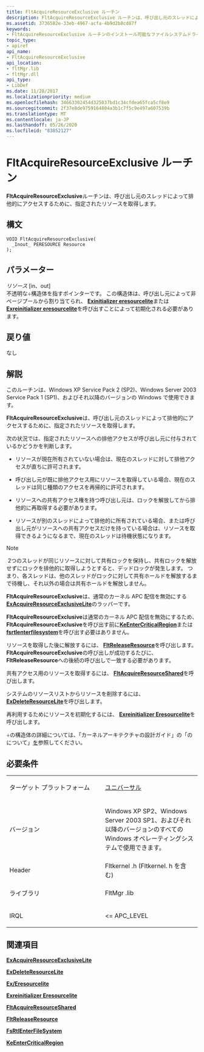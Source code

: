 ```yaml
---
title: FltAcquireResourceExclusive ルーチン
description: FltAcquireResourceExclusive ルーチンは、呼び出し元のスレッドによって排他的にアクセスするために、指定されたリソースを取得します。
ms.assetid: 3736582e-33eb-4967-acfa-4b9d2b8cd87f
keywords:
- FltAcquireResourceExclusive ルーチンのインストール可能なファイルシステムドライバー
topic_type:
- apiref
api_name:
- FltAcquireResourceExclusive
api_location:
- fltMgr.lib
- fltMgr.dll
api_type:
- LibDef
ms.date: 11/28/2017
ms.localizationpriority: medium
ms.openlocfilehash: 34663302454d325037bd1c34cfdea65fca5cf8e9
ms.sourcegitcommit: 2f37e8de9759164804a3b1c7f5c9e497a607539b
ms.translationtype: MT
ms.contentlocale: ja-JP
ms.lasthandoff: 05/26/2020
ms.locfileid: "83852127"
---
```

# <a name="fltacquireresourceexclusive-routine"></a>FltAcquireResourceExclusive ルーチン


**FltAcquireResourceExclusive**ルーチンは、呼び出し元のスレッドによって排他的にアクセスするために、指定されたリソースを取得します。

<a name="syntax"></a>構文
------

```ManagedCPlusPlus
VOID FltAcquireResourceExclusive(
  _Inout_ PERESOURCE Resource
);
```

<a name="parameters"></a>パラメーター
----------

*リソース* \[in、out\]  
不透明な÷構造体を指すポインターです。 この構造体は、呼び出し元によって非ページプールから割り当てられ、 [**Exinitializer eresourcelite**](https://docs.microsoft.com/windows-hardware/drivers/ddi/wdm/nf-wdm-exinitializeresourcelite)または[**Exreinitializer eresourcelite**](https://docs.microsoft.com/windows-hardware/drivers/ddi/wdm/nf-wdm-exreinitializeresourcelite)を呼び出すことによって初期化される必要があります。

<a name="return-value"></a>戻り値
------------

なし

<a name="remarks"></a>解説
-------

このルーチンは、Windows XP Service Pack 2 (SP2)、Windows Server 2003 Service Pack 1 (SP1)、およびそれ以降のバージョンの Windows で使用できます。

**FltAcquireResourceExclusive**は、呼び出し元のスレッドによって排他的にアクセスするために、指定されたリソースを取得します。

次の状況では、指定されたリソースへの排他アクセスが呼び出し元に付与されているかどうかを判断します。

-   リソースが現在所有されていない場合は、現在のスレッドに対して排他アクセスが直ちに許可されます。

-   呼び出し元が既に排他アクセス用にリソースを取得している場合、現在のスレッドは同じ種類のアクセスを再帰的に許可されます。

-   リソースへの共有アクセス権を持つ呼び出し元は、ロックを解放してから排他的に再取得する必要があります。

-   リソースが別のスレッドによって排他的に所有されている場合、または呼び出し元がリソースへの共有アクセスだけを持っている場合は、リソースを取得できるようになるまで、現在のスレッドは待機状態になります。

> [!NOTE]
> 2つのスレッドが同じリソースに対して共有ロックを保持し、共有ロックを解放せずにロックを排他的に取得しようとすると、デッドロックが発生します。 つまり、各スレッドは、他のスレッドがロックに対して共有ホールドを解放するまで待機し、それ以外の場合は共有ホールドを解放しません。

 

**FltAcquireResourceExclusive**は、通常のカーネル APC 配信を無効にする[**ExAcquireResourceExclusiveLite**](https://msdn.microsoft.com/library/windows/hardware/ff544351)のラッパーです。

**FltAcquireResourceExclusive**は通常のカーネル APC 配信を無効にするため、 **FltAcquireResourceExclusive**を呼び出す前に[**KeEnterCriticalRegion**](https://docs.microsoft.com/windows-hardware/drivers/ddi/ntddk/nf-ntddk-keentercriticalregion)または[**fsrtlenterfilesystem**](fsrtlenterfilesystem.md)を呼び出す必要はありません。

リソースを取得した後に解放するには、 [**FltReleaseResource**](fltreleaseresource.md)を呼び出します。 **FltAcquireResourceExclusive**の呼び出しが成功するたびに、 **FltReleaseResource**への後続の呼び出しで一致する必要があります。

共有アクセス用のリソースを取得するには、 [**FltAcquireResourceShared**](fltacquireresourceshared.md)を呼び出します。

システムのリソースリストからリソースを削除するには、 [**ExDeleteResourceLite**](https://docs.microsoft.com/windows-hardware/drivers/ddi/wdm/nf-wdm-exdeleteresourcelite)を呼び出します。

再利用するためにリソースを初期化するには、 [**Exreinitializer Eresourcelite**](https://docs.microsoft.com/windows-hardware/drivers/ddi/wdm/nf-wdm-exreinitializeresourcelite)を呼び出します。

÷の構造体の詳細については、「カーネルアーキテクチャの設計ガイド」の「のについて」[を](https://docs.microsoft.com/windows-hardware/drivers/kernel/introduction-to-eresource-routines)参照してください。

<a name="requirements"></a>必要条件
------------

<table>
<colgroup>
<col width="50%" />
<col width="50%" />
</colgroup>
<tbody>
<tr class="odd">
<td align="left"><p>ターゲット プラットフォーム</p></td>
<td align="left"><a href="https://go.microsoft.com/fwlink/p/?linkid=531356" data-raw-source="[Universal](https://go.microsoft.com/fwlink/p/?linkid=531356)">ユニバーサル</a></td>
</tr>
<tr class="even">
<td align="left"><p>バージョン</p></td>
<td align="left"><p>Windows XP SP2、Windows Server 2003 SP1、およびそれ以降のバージョンのすべての Windows オペレーティングシステムで使用できます。</p></td>
</tr>
<tr class="odd">
<td align="left"><p>Header</p></td>
<td align="left">Fltkernel .h (Fltkernel. h を含む)</td>
</tr>
<tr class="even">
<td align="left"><p>ライブラリ</p></td>
<td align="left">FltMgr .lib</td>
</tr>
<tr class="odd">
<td align="left"><p>IRQL</p></td>
<td align="left"><p>&lt;= APC_LEVEL</p></td>
</tr>
</tbody>
</table>

## <a name="see-also"></a>関連項目


[**ExAcquireResourceExclusiveLite**](https://msdn.microsoft.com/library/windows/hardware/ff544351)

[**ExDeleteResourceLite**](https://docs.microsoft.com/windows-hardware/drivers/ddi/wdm/nf-wdm-exdeleteresourcelite)

[**Ex/Eresourcelite**](https://docs.microsoft.com/windows-hardware/drivers/ddi/wdm/nf-wdm-exinitializeresourcelite)

[**Exreinitializer Eresourcelite**](https://docs.microsoft.com/windows-hardware/drivers/ddi/wdm/nf-wdm-exreinitializeresourcelite)

[**FltAcquireResourceShared**](fltacquireresourceshared.md)

[**FltReleaseResource**](fltreleaseresource.md)

[**FsRtlEnterFileSystem**](fsrtlenterfilesystem.md)

[**KeEnterCriticalRegion**](https://docs.microsoft.com/windows-hardware/drivers/ddi/ntddk/nf-ntddk-keentercriticalregion)

 

 






